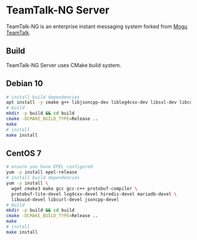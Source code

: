 # TeamTalk-NG Server

TeamTalk-NG is an enterprise instant messaging system
forked from [Mogu TeamTalk][].

## Build

TeamTalk-NG Server uses CMake build system.

## Debian 10
```sh
# install build dependencies
apt install -y cmake g++ libjsoncpp-dev liblog4cxx-dev libssl-dev libcurl4-openssl-dev libprotobuf-dev libmariadb-dev libmariadb-dev-compat libhiredis-dev
# build
mkdir -p build && cd build
cmake -DCMAKE_BUILD_TYPE=Release ..
make
# install
make install
```

## CentOS 7

``` sh
# ensure you have EPEL configured
yum -y install epel-release
# install build dependencies
yum -y install \
  wget cmake3 make gcc gcc-c++ protobuf-compiler \
  protobuf-lite-devel log4cxx-devel hiredis-devel mariadb-devel \
  libuuid-devel libcurl-devel jsoncpp-devel
# build
mkdir -p build && cd build
cmake -DCMAKE_BUILD_TYPE=Release ..
make
# install
make install
```

[Mogu TeamTalk]: https://github.com/meili/TeamTalk
